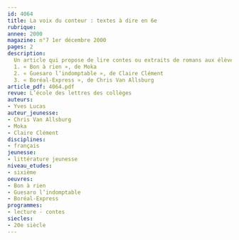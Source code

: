 ```yaml
---
id: 4064
title: La voix du conteur : textes à dire en 6e
rubrique: 
annee: 2000
magazine: n°7 1er décembre 2000
pages: 2
description: 
  Un article qui propose de lire contes ou extraits de romans aux élèves de sixième.
  1. « Bon à rien », de Moka
  2. « Guesaro l’indomptable », de Claire Clément
  3. « Boréal-Express », de Chris Van Allsburg
article_pdf: 4064.pdf
revue: L’école des lettres des collèges
auteurs:
- Yves Lucas
auteur_jeunesse:
- Chris Van Allsburg
- Moka
- Claire Clément
disciplines:
- français
jeunesse:
- littérature jeunesse
niveau_etudes:
- sixième
oeuvres:
- Bon à rien
- Guesaro l’indomptable
- Boréal-Express
programmes:
- lecture - contes
siecles:
- 20e siècle
---
```

